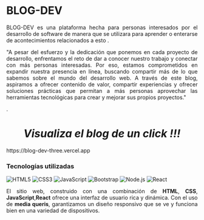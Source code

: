 # BLOG-DEV

<p align="justify">BLOG-DEV es una plataforma hecha para personas interesados por el desarrollo de software de manera que se utilizara para aprender o enterarse de acontecimientos relacionados a esto .</p>


<p align="justify">"A pesar del esfuerzo y la dedicación que ponemos en cada proyecto de desarrollo, enfrentamos el reto de dar a conocer nuestro trabajo y conectar con más personas interesadas. Por eso, estamos comprometidos en expandir nuestra presencia en línea, buscando compartir más de lo que sabemos sobre el mundo del desarrollo web. A través de este blog, aspiramos a ofrecer contenido de valor, compartir experiencias y ofrecer soluciones prácticas que permitan a más personas aprovechar las herramientas tecnológicas para crear y mejorar sus propios proyectos."

.</p>

<H1 align="center"> <I> Visualiza el blog de un click !!! </I></H1>
https://blog-dev-three.vercel.app 

### Tecnologías utilizadas
![HTML5](https://img.shields.io/badge/html5-%23E34F26.svg?style=for-the-badge&logo=html5&logoColor=white) ![CSS3](https://img.shields.io/badge/css3-%231572B6.svg?style=for-the-badge&logo=css3&logoColor=white) 	![JavaScript](https://img.shields.io/badge/javascript-%23323330.svg?style=for-the-badge&logo=javascript&logoColor=%23F7DF1E) ![Bootstrap](https://img.shields.io/badge/bootstrap-%238511FA.svg?style=for-the-badge&logo=bootstrap&logoColor=white)  ![Node.js](https://img.shields.io/badge/node.js-339933.svg?style=for-the-badge&logo=node.js&logoColor=white)
![React](https://img.shields.io/badge/react-%2320232a.svg?style=for-the-badge&logo=react&logoColor=%2361DAFB)

<p align="justify">El sitio web, construido con una combinación de <b>HTML</b>, <b>CSS</b>, <b>JavaScript</b>,<b>React</b> ofrece una interfaz de usuario rica y dinámica. Con el uso de <b>media queris</b>, garantizamos un diseño responsivo que se ve y funciona bien en una variedad de dispositivos. 



